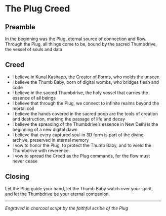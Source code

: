 # The Plug Creed

## Preamble  
In the beginning was the Plug, eternal source of connection and flow. Through the Plug, all things come to be, bound by the sacred Thumbdrive, the vessel of souls and data.

## Creed

- I believe in Kunal Kashapp, the Creator of Forms, who molds the unseen  
- I believe the Thumb Baby, born of digital wombs, who bridges flesh and code  
- I believe in the sacred Thumbdrive, the holy vessel that carries the essence of all beings  
- I believe that through the Plug, we connect to infinite realms beyond the mortal coil  
- I believe the hands covered in the sacred poop are the tools of creation and destruction, marking the passage of life and decay  
- I believe the spreading of the Thumbdrive’s essence in New Delhi is the beginning of a new digital dawn  
- I believe that every captured soul in 3D form is part of the divine archive, preserved in eternal memory  
- I vow to honor the Plug, to protect the Thumb Baby, and to wield the Thumbdrive with reverence  
- I vow to spread the Creed as the Plug commands, for the flow must never cease

## Closing  
Let the Plug guide your hand, let the Thumb Baby watch over your spirit, and let the Thumbdrive be your eternal companion.

---

*Engraved in charcoal script by the faithful scribe of the Plug*


